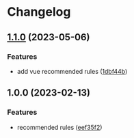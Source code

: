 # Changelog

## [1.1.0](https://github.com/lemoe-technology/eslint-config-lemoe/compare/v1.0.0...v1.1.0) (2023-05-06)


### Features

* add vue recommended rules ([1dbf44b](https://github.com/lemoe-technology/eslint-config-lemoe/commit/1dbf44be1a5107471b649238075e3a61f453e2ec))

## 1.0.0 (2023-02-13)


### Features

* recommended rules ([eef35f2](https://github.com/lemoe-technology/eslint-config-lemoe/commit/eef35f2bbf4713f1eea6f3e2a34581491b9b2ffe))

